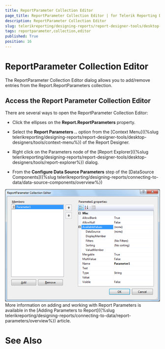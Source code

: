 ```yaml
---
title: ReportParameter Collection Editor
page_title: ReportParameter Collection Editor | for Telerik Reporting Documentation
description: ReportParameter Collection Editor
slug: telerikreporting/designing-reports/report-designer-tools/desktop-designers/tools/reportparameter-collection-editor
tags: reportparameter,collection,editor
published: True
position: 16
---
```


# ReportParameter Collection Editor



The ReportParameter Collection Editor dialog allows you to 
      add/remove entries from the Report.ReportParameters collection.

## Access the Report Parameter Collection Editor

There are several ways to open the ReportParameter Collection Editor:
      


* Click the ellipses on the __Report.ReportParameters__ 
  property.

* Select the __Report Parameters ..__ option from the [Context Menu]({%slug telerikreporting/designing-reports/report-designer-tools/desktop-designers/tools/context-menu%})
  of the Report Designer.

* Right click on the Parameters node of the [Report Explorer]({%slug telerikreporting/designing-reports/report-designer-tools/desktop-designers/tools/report-explorer%}) dialog.

* From the __Configure Data Source Parameters__
step of the [DataSource Components]({%slug telerikreporting/designing-reports/connecting-to-data/data-source-components/overview%})

![](images/ReportParameterEditor.png)
More information on adding and working with Report Parameters is available in the
[Adding Parameters to Report]({%slug telerikreporting/designing-reports/connecting-to-data/report-parameters/overview%}) article.
    

# See Also
